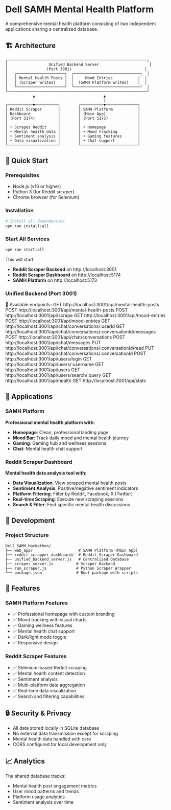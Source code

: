 # Dell SAMH Mental Health Platform

A comprehensive mental health platform consisting of two independent applications sharing a centralized database.

## 🏗️ Architecture

```
┌─────────────────────────────────────────────────────────────┐
│                  Unified Backend Server                      │
│                 (Port 3001)                                │
│   ┌─────────────────────┐  ┌─────────────────────────────┐  │
│   │ Mental Health Posts │  │     Mood Entries           │  │
│   │ (Scraper writes)    │  │  (SAMH Platform writes)    │  │
│   └─────────────────────┘  └─────────────────────────────┘  │
└─────────────────────────────────────────────────────────────┘
            ▲                              ▲
            │                              │
┌───────────▼──────────┐        ┌──────────▼──────────────┐
│ Reddit Scraper       │        │ SAMH Platform           │
│ Dashboard            │        │ (Main App)              │
│ (Port 5174)          │        │ (Port 5173)             │
│                      │        │                         │
│ • Scrapes Reddit     │        │ • Homepage              │
│ • Mental health data │        │ • Mood tracking         │
│ • Sentiment analysis │        │ • Gaming features       │
│ • Data visualization │        │ • Chat support          │
└──────────────────────┘        └─────────────────────────┘
```

## 🚀 Quick Start

### Prerequisites
- Node.js (v16 or higher)
- Python 3 (for Reddit scraper)
- Chrome browser (for Selenium)

### Installation
```bash
# Install all dependencies
npm run install:all
```

### Start All Services
```bash
npm run start:all
```

This will start:
- **Reddit Scraper Backend** on http://localhost:3001  
- **Reddit Scraper Dashboard** on http://localhost:5174
- **SAMH Platform** on http://localhost:5173






### Unified Backend (Port 3001)
 🔗 Available endpoints:
    GET  http://localhost:3001/api/mental-health-posts
    POST http://localhost:3001/api/mental-health-posts
    POST http://localhost:3001/api/scrape
    GET  http://localhost:3001/api/mood-entries
    POST http://localhost:3001/api/mood-entries
    GET  http://localhost:3001/api/chat/conversations/:userId
    GET  http://localhost:3001/api/chat/conversations/:conversationId/messages
    POST http://localhost:3001/api/chat/conversations
    POST http://localhost:3001/api/chat/messages
    PUT  http://localhost:3001/api/chat/conversations/:conversationId/read
    PUT  http://localhost:3001/api/chat/conversations/:conversationId
    POST http://localhost:3001/api/users/login
    GET  http://localhost:3001/api/users/:username
    GET  http://localhost:3001/api/users
    GET  http://localhost:3001/api/users/search/:query
    GET  http://localhost:3001/api/health
    GET  http://localhost:3001/api/stats
## 🎯 Applications

### SAMH Platform
**Professional mental health platform with:**
- **Homepage**: Clean, professional landing page
- **Mood Bar**: Track daily mood and mental health journey
- **Gaming**: Gaming hub and wellness sessions
- **Chat**: Mental health chat support

### Reddit Scraper Dashboard
**Mental health data analysis tool with:**
- **Data Visualization**: View scraped mental health posts
- **Sentiment Analysis**: Positive/negative sentiment indicators
- **Platform Filtering**: Filter by Reddit, Facebook, X (Twitter)
- **Real-time Scraping**: Execute new scraping sessions
- **Search & Filter**: Find specific mental health discussions

## 🔧 Development

### Project Structure
```
Dell_SAMH_Hackathon/
├── web_app/                    # SAMH Platform (Main App)
├── reddit_scrapper_dashboard/  # Reddit Scraper Dashboard
├── unified_backend_server.js   # Centralized Database
├── scraper_server.js          # Scraper Backend
├── run_scraper.js             # Python Scraper Wrapper
└── package.json               # Root package with scripts
```

## 🎨 Features

### SAMH Platform Features
- ✅ Professional homepage with custom branding
- ✅ Mood tracking with visual charts
- ✅ Gaming wellness features
- ✅ Mental health chat support
- ✅ Dark/light mode toggle
- ✅ Responsive design

### Reddit Scraper Features
- ✅ Selenium-based Reddit scraping
- ✅ Mental health content detection
- ✅ Sentiment analysis
- ✅ Multi-platform data aggregation
- ✅ Real-time data visualization
- ✅ Search and filtering capabilities

## 🔒 Security & Privacy
- All data stored locally in SQLite database
- No external data transmission except for scraping
- Mental health data handled with care
- CORS configured for local development only

## 📈 Analytics
The shared database tracks:
- Mental health post engagement metrics
- User mood patterns and trends
- Platform usage analytics
- Sentiment analysis over time